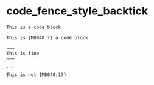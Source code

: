 # code_fence_style_backtick

```text
This is a code block
```

~~~text
This is {MD048:7} a code block
~~~

```text
~~~
This is fine
~~~
```

~~~text
```
This is not {MD048:17}
```
~~~
